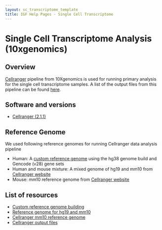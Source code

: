 ```yaml
---
layout: sc_transcriptome_template
title: IGF Help Pages - Single Cell Transcriptome
---
```


# Single Cell Transcriptome Analysis (10xgenomics)

## Overview

[Cellranger]((https://support.10xgenomics.com/single-cell-gene-expression/software/downloads/latest)) pipeline from 10Xgenomics is used for running primary analysis for the single cell transcriptome samples. A list of the output files from this pipeline can be found [here](https://support.10xgenomics.com/single-cell-gene-expression/software/pipelines/latest/output/overview).

## Software and versions

* [Cellranger (2.1.1)](https://support.10xgenomics.com/single-cell-gene-expression/software/downloads/latest)

## Reference Genome

We used following reference genomes for running Cellranger data analysis pipeline

* Human: A [custom reference genome]((https://support.10xgenomics.com/single-cell-gene-expression/software/pipelines/latest/advanced/references)) using the hg38 genome build and Gencode (v28) gene sets
* Human and mouse mixture:  A mixed genome of hg19 and mm10 from [Cellranger website](http://cf.10xgenomics.com/supp/cell-exp/refdata-cellranger-hg19-and-mm10-2.1.0.tar.gz)
* Mouse: mm10 reference genome from [Cellranger website](http://cf.10xgenomics.com/supp/cell-exp/refdata-cellranger-mm10-2.1.0.tar.gz)

## List of resources

* [Custom reference genome building](https://support.10xgenomics.com/single-cell-gene-expression/software/pipelines/latest/advanced/references)
* [Reference genome for hg19 and mm10](http://cf.10xgenomics.com/supp/cell-exp/refdata-cellranger-hg19-and-mm10-2.1.0.tar.gz)
* [Cellranger mm10 reference genome](http://cf.10xgenomics.com/supp/cell-exp/refdata-cellranger-mm10-2.1.0.tar.gz)
* [Cellranger output files](https://support.10xgenomics.com/single-cell-gene-expression/software/pipelines/latest/output/overview)
